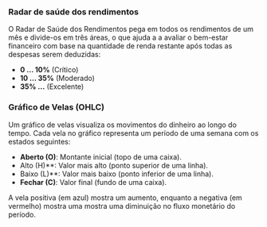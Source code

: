 ### Radar de saúde dos rendimentos

O Radar de Saúde dos Rendimentos pega em todos os rendimentos de um mês e divide-os em três áreas, o que ajuda a a 
avaliar o bem-estar financeiro com base na quantidade de renda restante após todas as despesas serem deduzidas:

- **0 ... 10%** (Crítico)
- **10 ... 35%** (Moderado)
- **35% ...** (Excelente)

### Gráfico de Velas (OHLC)

Um gráfico de velas visualiza os movimentos do dinheiro ao longo do tempo. Cada vela no gráfico representa 
um período de uma semana com os estados seguintes:
- **Aberto (O)**: Montante inicial (topo de uma caixa).
- Alto (H)**: Valor mais alto (ponto superior de uma linha).
- Baixo (L)**: Valor mais baixo (ponto inferior de uma linha).
- **Fechar (C)**: Valor final (fundo de uma caixa).

A vela positiva (em azul) mostra um aumento, enquanto a negativa (em vermelho) mostra uma mostra uma diminuição no 
fluxo monetário do período.